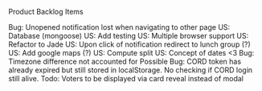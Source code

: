 Product Backlog Items

Bug: Unopened notification lost when navigating to other page
US: Database (mongoose)
US: Add testing
US: Multiple browser support
US: Refactor to Jade
US: Upon click of notification redirect to lunch group (?)
US: Add google maps (?)
US: Compute split
US: Concept of dates <3
Bug: Timezone difference not accounted for
Possible Bug: CORD token has already expired but still stored in localStorage. No checking if CORD login still alive.
Todo: Voters to be displayed via card reveal instead of modal